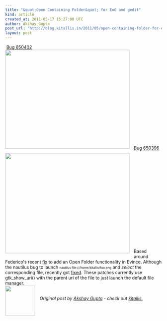 ```yaml
---
title: "&quot;Open Containing Folder&quot; for EoG and gedit"
kind: article
created_at: 2011-05-17 15:27:00 UTC
author: Akshay Gupta
post_url: "http://blog.kitallis.in/2011/05/open-containing-folder-for-eog-and.html"
layout: post
---
```

<div dir="ltr" style="text-align: left;" trbidi="on">&nbsp;<a href="https://bugzilla.gnome.org/show_bug.cgi?id=650402">Bug 650402</a><br /><div class="separator" style="clear: both; text-align: center;"><a href="http://3.bp.blogspot.com/-jutmW0vezgs/TdJ7l_7a8zI/AAAAAAAAAGQ/NsrA6F7CAQE/s1600/Screenshot-wallpaper-684085.jpg.png" imageanchor="1" style="clear: left; float: left; margin-bottom: 1em; margin-right: 1em;"><img border="0" height="317" src="http://3.bp.blogspot.com/-jutmW0vezgs/TdJ7l_7a8zI/AAAAAAAAAGQ/NsrA6F7CAQE/s400/Screenshot-wallpaper-684085.jpg.png" width="400" /></a></div><br /><br /><br /><br /><br /><br /><br /><br /><br /><br /><br /><br /><br /><br /><br /><br /><br /><br /><a href="https://bugzilla.gnome.org/show_bug.cgi?id=650396">Bug 650396</a><br /><div class="separator" style="clear: both; text-align: center;"><a href="http://3.bp.blogspot.com/-8xUu8zyJYCU/TdJ7n8fklyI/AAAAAAAAAGU/cZeGztg7nvY/s1600/Screenshot-Unsaved+Document+4+-+gedit.png" imageanchor="1" style="clear: left; float: left; margin-bottom: 1em; margin-right: 1em;"><img border="0" height="321" src="http://3.bp.blogspot.com/-8xUu8zyJYCU/TdJ7n8fklyI/AAAAAAAAAGU/cZeGztg7nvY/s400/Screenshot-Unsaved+Document+4+-+gedit.png" width="400" /></a></div><br /><br /><br /><br /><br /><br /><br /><br /><br /><br /><br /><br /><br /><br /><br /><br /><br /><br />Based around Federico's recent <a href="http://people.gnome.org/%7Efederico/news-2010-08.html#evince-open-folder">fix</a> to add an Open Folder functionality in Evince. Although the nautilus bug to launch <span style="font-size: x-small;">nautilus file:///home/kitallis/foo.png</span> and <i>select</i> the corresponding file, recently got <a href="http://git.gnome.org/browse/nautilus/commit/?id=a96761350ad422ec084c12f649562f9a2a83963d">fixed</a>. These patches currently use gtk_show_uri() with the parent uri of the file to just launch the default file manager. </div>
<div class="author">
  <img src="http://nilenso.com/images/people/kitallis-200.png" style="width: 96px; height: 96;">
  <span style="position: absolute; padding: 32px 15px;">
    <i>Original post by <a href="http://twitter.com/kitallis">Akshay Gupta</a> - check out <a href="http://blog.kitallis.in/">kitallis.</a></i>
  </span>
</div>
